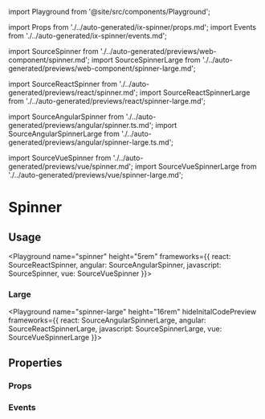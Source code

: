 import Playground from '@site/src/components/Playground';

import Props from './../auto-generated/ix-spinner/props.md';
import Events from './../auto-generated/ix-spinner/events.md';

import SourceSpinner from './../auto-generated/previews/web-component/spinner.md';
import SourceSpinnerLarge from './../auto-generated/previews/web-component/spinner-large.md';

import SourceReactSpinner from './../auto-generated/previews/react/spinner.md';
import SourceReactSpinnerLarge from './../auto-generated/previews/react/spinner-large.md';

import SourceAngularSpinner from './../auto-generated/previews/angular/spinner.ts.md';
import SourceAngularSpinnerLarge from './../auto-generated/previews/angular/spinner-large.ts.md';

import SourceVueSpinner from './../auto-generated/previews/vue/spinner.md';
import SourceVueSpinnerLarge from './../auto-generated/previews/vue/spinner-large.md';

# Spinner

## Usage

<Playground
name="spinner" height="5rem"
frameworks={{
  react: SourceReactSpinner,
  angular: SourceAngularSpinner,
  javascript: SourceSpinner,
  vue: SourceVueSpinner
}}></Playground>

### Large

<Playground
name="spinner-large" height="16rem"
hideInitalCodePreview
frameworks={{
  react: SourceAngularSpinnerLarge,
  angular: SourceReactSpinnerLarge,
  javascript: SourceSpinnerLarge,
  vue: SourceVueSpinnerLarge
}}></Playground>

## Properties

### Props

<Props />

### Events

<Events />
